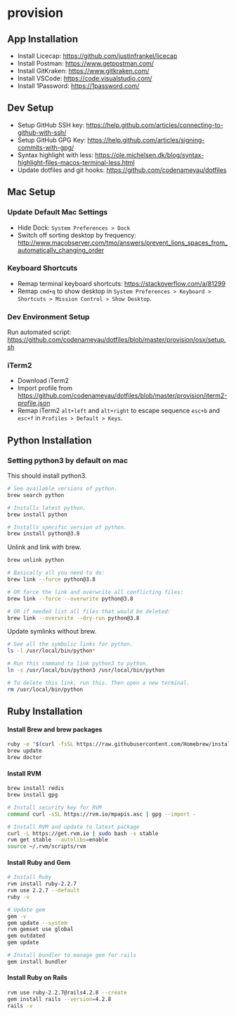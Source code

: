 # provision

## App Installation
- Install Licecap: https://github.com/justinfrankel/licecap
- Install Postman: https://www.getpostman.com/
- Install GitKraken: https://www.gitkraken.com/
- Install VSCode: https://code.visualstudio.com/
- Install 1Password: https://1password.com/

## Dev Setup
- Setup GitHub SSH key: https://help.github.com/articles/connecting-to-github-with-ssh/
- Setup GitHub GPG Key: https://help.github.com/articles/signing-commits-with-gpg/
- Syntax highlight with less: https://ole.michelsen.dk/blog/syntax-highlight-files-macos-terminal-less.html
- Update dotfiles and git hooks: https://github.com/codenameyau/dotfiles

## Mac Setup

### Update Default Mac Settings
- Hide Dock: `System Preferences > Dock`
- Switch off sorting desktop by frequency: http://www.macobserver.com/tmo/answers/prevent_lions_spaces_from_automatically_changing_order

### Keyboard Shortcuts
- Remap terminal keyboard shortcuts: https://stackoverflow.com/a/81299
- Remap `cmd+q` to show desktop in `System Preferences > Keyboard > Shortcuts > Mission Control > Show Desktop`.

### Dev Environment Setup

Run automated script: https://github.com/codenameyau/dotfiles/blob/master/provision/osx/setup.sh

### iTerm2
- Download iTerm2
- Import profile from https://github.com/codenameyau/dotfiles/blob/master/provision/iterm2-profile.json
- Remap iTerm2 `alt+left` and `alt+right` to escape sequence `esc+b` and `esc+f` in `Profiles > Default > Keys`.

## Python Installation

### Setting python3 by default on mac

This should install python3.
```sh
# See available versions of python.
brew search python

# Installs latest python.
brew install python

# Installs specific version of python.
brew install python@3.8
```

Unlink and link with brew.
```sh
brew unlink python

# Basically all you need to do:
brew link --force python@3.8

# OR force the link and overwrite all conflicting files:
brew link --force --overwrite python@3.8

# OR if needed list all files that would be deleted:
brew link --overwrite --dry-run python@3.8
```

Update symlinks without brew.

```sh
# See all the symbolic links for python.
ls -l /usr/local/bin/python*

# Run this command to link python3 to python.
ln -s /usr/local/bin/python3 /usr/local/bin/python

# To delete this link, run this. Then open a new terminal.
rm /usr/local/bin/python
```


## Ruby Installation

#### Install Brew and brew packages
```bash
ruby -e "$(curl -fsSL https://raw.githubusercontent.com/Homebrew/install/master/install)"
brew update
brew doctor
```

#### Install RVM
```bash
brew install redis
brew install gpg

# Install security key for RVM
command curl -sSL https://rvm.io/mpapis.asc | gpg --import -

# Install RVM and update to latest package
curl -L https://get.rvm.io | sudo bash -s stable
rvm get stable --autolibs=enable
source ~/.rvm/scripts/rvm
```

#### Install Ruby and Gem
```bash
# Install Ruby
rvm install ruby-2.2.7
rvm use 2.2.7 --default
ruby -v

# Update gem
gem -v
gem update --system
rvm gemset use global
gem outdated
gem update

# Install bundler to manage gem for rails
gem install bundler
```

#### Install Ruby on Rails
```bash
rvm use ruby-2.2.7@rails4.2.8 --create
gem install rails --version=4.2.8
rails -v
```
